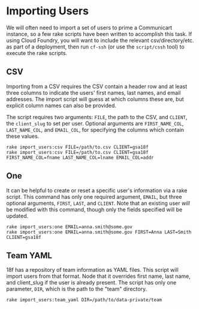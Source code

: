 # Importing Users

We will often need to import a set of users to prime a Communicart instance,
so a few rake scripts have been written to accomplish this task. If using
Cloud Foundry, you will want to include the relevant csv/directory/etc. as
part of a deployment, then run `cf-ssh` (or use the `script/cssh` tool)
to execute the rake scripts.

## CSV

Importing from a CSV requires the CSV contain a header row and at least three
columns to indicate the users' first names, last names, and email addresses.
The import script will guess at which columns these are, but explicit column
names can also be provided.

The script requires two arguments: `FILE`, the path to the CSV, and `CLIENT`,
the `client_slug` to set per user. Optional arguments are `FIRST_NAME_COL`,
`LAST_NAME_COL`, and `EMAIL_COL`, for specifying the columns which contain
these values.

```
rake import_users:csv FILE=/path/to.csv CLIENT=gsa18f
rake import_users:csv FILE=/path/to.csv CLIENT=gsa18f FIRST_NAME_COL=fname LAST_NAME_COL=lname EMAIL_COL=addr
```

## One

It can be helpful to create or reset a specific user's information via a rake
script. This command has only one required argument, `EMAIL`, but three
optional arguments, `FIRST`, `LAST`, and `CLIENT`. Note that an existing user
_will_ be modified with this command, though only the fields specified will be
updated.

```
rake import_users:one EMAIL=anna.smith@some.gov
rake import_users:one EMAIL=anna.smith@some.gov FIRST=Anna LAST=Smith CLIENT=gsa18f
```

## Team YAML

18f has a repository of team information as YAML files. This script will
import users from that format. Node that it overrides first name, last name,
and client_slug if the user is already present. The script has only one
parameter, `DIR`, which is the path to the "team" directory.

```
rake import_users:team_yaml DIR=/path/to/data-private/team
```
